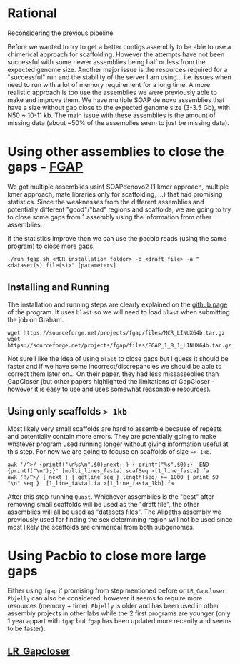 # Rational

Reconsidering the previous pipeline.

Before we wanted to try to get a better contigs assembly to be able to use a chimerical approach for scaffolding. However the attempts have not been successful with some newer assemblies being half or less from the expected genome size. Another major issue is the resources required for a "successful" run and the stability of the server I am using... i.e. issues when need to run with a lot of memory requirement for a long time.
A more realistic approach is too use the assemblies we were previously able to make and improve them. We have multiple SOAP de novo assemblies that have a size without gap close to the expected genome size (3-3.5 Gb), with N50 ~ 10-11 kb. The main issue with these assemblies is the amount of missing data (about ~50% of the assemblies seem to just be missing data).

# Using other assemblies to close the gaps - [FGAP](https://github.com/pirovc/fgap)

We got multiple assemblies usinf SOAPdenovo2 (1 kmer approach, multiple kmer approach, mate libraries only for scaffolding, ...) that had promising statistics. 
Since the weaknesses from the different assemblies and potentially different "good"/"bad" regions and scaffolds, we are going to try to close some gaps from 1 assembly using the information from other assemblies.

If the statistics improve then we can use the pacbio reads (using the same program) to close more gaps.

```
./run_fgap.sh <MCR installation folder> -d <draft file> -a "<dataset(s) file(s)>" [parameters]
```

## Installing and Running

The installation and running steps are clearly explained on the [github page](https://github.com/pirovc/fgap) of the program. It uses `blast` so we will need to load `blast` when submitting the job on Graham.

```
wget https://sourceforge.net/projects/fgap/files/MCR_LINUX64b.tar.gz
wget https://sourceforge.net/projects/fgap/files/FGAP_1_8_1_LINUX64b.tar.gz
```

Not sure I like the idea of using `blast` to close gaps but I guess it should be faster and if we have some incorrect/discrepancies we should be able to correct them later on... On their paper, they had less missasseblies than GapCloser (but other papers highlighted the limitations of GapCloser - however it is easy to use and uses somewhat reasonable resources).

## Using only scaffolds `> 1kb`

Most likely very small scaffolds are hard to assemble because of repeats and potentially contain more errors. They are potentially going to make whatever program used running longer without giving information useful at this step. For now we are going to focuse on scaffolds of size `=> 1kb`.
```
awk '/^>/ {printf("\n%s\n",$0);next; } { printf("%s",$0);}  END {printf("\n");}' [multi_lines_fasta].scafSeq >[1_line_fasta].fa
awk '!/^>/ { next } { getline seq } length(seq) >= 1000 { print $0 "\n" seq }' [1_line_fasta].fa >[1_line_fasta_1kb].fa

```
After this step running `Quast`. Whichever assemblies is the "best" after removing small scaffolds will be used as the "draft file", the other assemblies will all be used as "datasets files". The Allpaths assembly we previously used for finding the sex determining region will not be used since most likely the scaffolds are chimerical from both subgenomes.

# Using Pacbio to close more large gaps

Either using `fgap` if promising from step mentioned before or `LR_Gapcloser`. `Pbjelly` can also be considered, however it seems to require more resources (memory + time). `Pbjelly` is older and has been used in other assembly projects in other labs while the 2 first programs are younger (only 1 year appart with `fgap` but `fgap` has been updated more recently and seems to be faster).

## [LR_Gapcloser](https://www.ncbi.nlm.nih.gov/pmc/articles/PMC6324547/)

